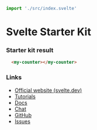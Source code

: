 ```js script
import './src/index.svelte'
```

# Svelte Starter Kit

### Starter kit result

```html preview-story
  <my-counter></my-counter>
```

### Links

- [Official website (svelte.dev)](https://svelte.dev)
- [Tutorials](https://svelte.dev/tutorial/basics)
- [Docs](https://svelte.dev/docs)
- [Chat](https://svelte.dev/chat)
- [GitHub](https://github.com/sveltejs/svelte)
- [Issues](https://github.com/sveltejs/svelte/issues)
